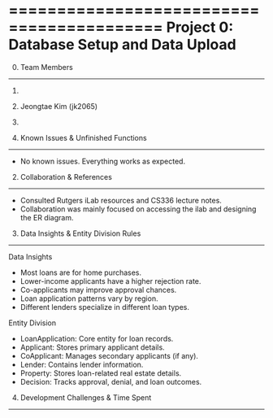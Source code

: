 ==========================================
Project 0: Database Setup and Data Upload
==========================================

0. Team Members
-----------------
1.
2. Jeongtae Kim (jk2065)
3.

1. Known Issues & Unfinished Functions
----------------------------------------
- No known issues. Everything works as expected.

2. Collaboration & References
--------------------------------
- Consulted Rutgers iLab resources and CS336 lecture notes.
- Collaboration was mainly focused on accessing the ilab and designing the ER diagram.

3. Data Insights & Entity Division Rules
-------------------------------------------
Data Insights
- Most loans are for home purchases.
- Lower-income applicants have a higher rejection rate.
- Co-applicants may improve approval chances.
- Loan application patterns vary by region.
- Different lenders specialize in different loan types.

Entity Division
- LoanApplication: Core entity for loan records.
- Applicant: Stores primary applicant details.
- CoApplicant: Manages secondary applicants (if any).
- Lender: Contains lender information.
- Property: Stores loan-related real estate details.
- Decision: Tracks approval, denial, and loan outcomes.

4. Development Challenges & Time Spent
----------------------------------------

